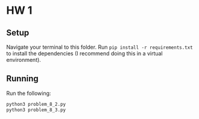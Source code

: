 # HW 1

## Setup
Navigate your terminal to this folder. Run `pip install -r requirements.txt` to install the dependencies (I recommend doing this in a virtual environment).

## Running
Run the following:

```bash
python3 problem_8_2.py
python3 problem_8_3.py
```